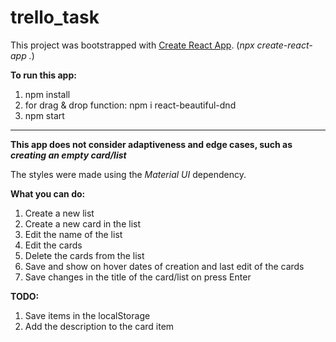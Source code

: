 # trello_task
This project was bootstrapped with [Create React App](https://github.com/facebook/create-react-app). (<i>npx create-react-app .</i>)

<b>To run this app:</b>

1. npm install
2. for drag & drop function:
npm i react-beautiful-dnd
3. npm start
_______________________

<b>This app does not consider adaptiveness and edge cases, such as <i>creating an empty card/list</i></b>

The styles were made using the <i>Material UI</i> dependency.

<b>What you can do:</b>
1. Create a new list
2. Create a new card in the list
3. Edit the name of the list
4. Edit the cards
5. Delete the cards from the list
6. Save and show on hover dates of creation and last edit of the cards
7. Save changes in the title of the card/list on press Enter

<b>TODO:</b>
1. Save items in the localStorage
2. Add the description to the card item